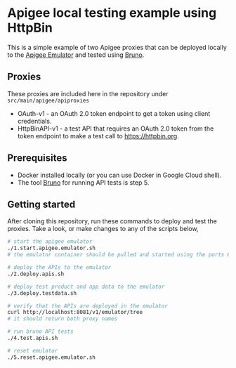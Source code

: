 # Apigee local testing example using HttpBin
This is a simple example of two Apigee proxies that can be deployed locally to the [Apigee Emulator](https://cloud.google.com/apigee/docs/api-platform/local-development/overview) and tested using [Bruno](https://www.usebruno.com/).

## Proxies
These proxies are included here in the repository under `src/main/apigee/apiproxies`

-  OAuth-v1 - an OAuth 2.0 token endpoint to get a token using client credentials.
- HttpBinAPI-v1 - a test API that requires an OAuth 2.0 token from the token endpoint to make a test call to https://httpbin.org.

## Prerequisites
- Docker installed locally (or you can use Docker in Google Cloud shell).
- The tool [Bruno](https://www.usebruno.com/) for running API tests is step 5.

## Getting started
After cloning this repository, run these commands to deploy and test the proxies. Take a look, or make changes to any of the scripts below, 

```sh
# start the apigee emulator
./1.start.apigee.emulator.sh
# the emulator container should be pulled and started using the ports 8081 for management and 8082 for API calls.

# deploy the APIs to the emulator
./2.deploy.apis.sh

# deploy test product and app data to the emulator
./3.deploy.testdata.sh

# verify that the APIs are deployed in the emulator
curl http://localhost:8081/v1/emulator/tree
# it should return both proxy names

# run bruno API tests
./4.test.apis.sh

# reset emulator
./5.reset.apigee.emulator.sh
```